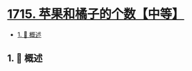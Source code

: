 # [1715. 苹果和橘子的个数【中等】](https://github.com/tnotesjs/TNotes.leetcode/tree/main/notes/1715.%20%E8%8B%B9%E6%9E%9C%E5%92%8C%E6%A9%98%E5%AD%90%E7%9A%84%E4%B8%AA%E6%95%B0%E3%80%90%E4%B8%AD%E7%AD%89%E3%80%91)

<!-- region:toc -->

- [1. 📝 概述](#1--概述)

<!-- endregion:toc -->

## 1. 📝 概述

